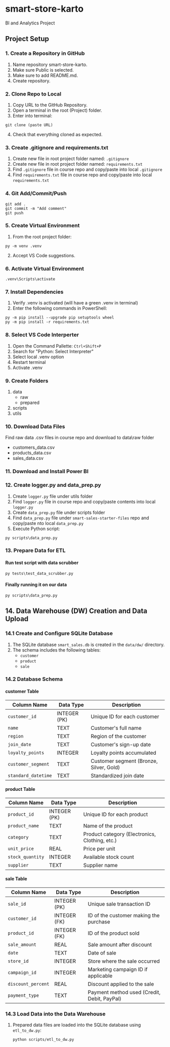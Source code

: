 # smart-store-karto
BI and Analytics Project

## Project Setup
### 1. Create a Repository in GitHub
1. Name repository smart-store-karto.
2. Make sure Public is selected.
3. Make sure to add README.md.
4. Create repository.

### 2. Clone Repo to Local
1. Copy URL to the GitHub Repository.
2. Open a terminal in the root (Project) folder.
3. Enter into terminal:
```
git clone (paste URL)
```
4. Check that everything cloned as expected.

### 3. Create .gitignore and requirements.txt
1. Create new file in root project folder named: `.gitignore`
2. Create new file in root project folder named: `requirements.txt`
3. Find `.gitignore` file in course repo and copy/paste into local `.gitignore`
4. Find `requirements.txt` file in course repo and copy/paste into local `requirements.txt`

### 4. Git Add/Commit/Push
```
git add .
git commit -m "Add comment"
git push
```

### 5. Create Virtual Environment
1. From the root project folder:
```
py -m venv .venv
```
2. Accept VS Code suggestions.

### 6. Activate Virtual Environment
```
.venv\Scripts\activate
```

### 7. Install Dependencies
1. Verify .venv is activated (will have a green .venv in terminal)
2. Enter the following commands in PowerShell:
```
py -m pip install --upgrade pip setuptools wheel
py -m pip install -r requirements.txt
```

### 8. Select VS Code Interperter
1. Open the Command Pallette: `Ctrl+Shift+P`
2. Search for "Python: Select Interpreter"
3. Select local .venv option
4. Restart terminal
5. Activate .venv

### 9. Create Folders
1. data
   - raw
   - prepared
2. scripts
3. utils

### 10. Download Data Files
Find raw data .csv files in course repo and download to data\raw folder
- customers_data.csv
- products_data.csv
- sales_data.csv

### 11. Download and Install Power BI

### 12. Create logger.py and data_prep.py
1. Create `logger.py` file under utils folder
2. Find `logger.py` file in course repo and copy/paste contents into local `logger.py`
3. Create `data_prep.py` file under scripts folder
4. Find `data_prep.py` file under `smart-sales-starter-files` repo and copy/paste nto local `data_prep.py`
5. Execute Python script:
```
py scripts\data_prep.py
```
### 13. Prepare Data for ETL

#### Run test script with data scrubber
```
py tests\test_data_scrubber.py
```

#### Finally running it on our data
```
py scripts\data_prep.py
```

## 14. Data Warehouse (DW) Creation and Data Upload

### 14.1 Create and Configure SQLite Database
1. The SQLite database `smart_sales.db` is created in the `data/dw/` directory.
2. The schema includes the following tables:
   - `customer`
   - `product`
   - `sale`

### 14.2 Database Schema

#### **customer Table**
| Column Name       | Data Type  | Description                          |
|------------------|-----------|--------------------------------------|
| `customer_id`   | INTEGER (PK) | Unique ID for each customer |
| `name`          | TEXT       | Customer's full name |
| `region`        | TEXT       | Region of the customer |
| `join_date`     | TEXT       | Customer's sign-up date |
| `loyalty_points` | INTEGER    | Loyalty points accumulated |
| `customer_segment` | TEXT       | Customer segment (Bronze, Silver, Gold) |
| `standard_datetime` | TEXT       | Standardized join date |

#### **product Table**
| Column Name     | Data Type  | Description                     |
|----------------|-----------|---------------------------------|
| `product_id`   | INTEGER (PK) | Unique ID for each product |
| `product_name` | TEXT       | Name of the product |
| `category`     | TEXT       | Product category (Electronics, Clothing, etc.) |
| `unit_price`   | REAL       | Price per unit |
| `stock_quantity` | INTEGER    | Available stock count |
| `supplier`     | TEXT       | Supplier name |

#### **sale Table**
| Column Name       | Data Type  | Description                              |
|------------------|-----------|------------------------------------------|
| `sale_id`       | INTEGER (PK) | Unique sale transaction ID |
| `customer_id`   | INTEGER (FK) | ID of the customer making the purchase |
| `product_id`    | INTEGER (FK) | ID of the product sold |
| `sale_amount`   | REAL       | Sale amount after discount |
| `date`         | TEXT       | Date of sale |
| `store_id`     | INTEGER    | Store where the sale occurred |
| `campaign_id`  | INTEGER    | Marketing campaign ID if applicable |
| `discount_percent` | REAL  | Discount applied to the sale |
| `payment_type` | TEXT       | Payment method used (Credit, Debit, PayPal) |

### 14.3 Load Data into the Data Warehouse
1. Prepared data files are loaded into the SQLite database using `etl_to_dw.py`:
   ```sh
   python scripts/etl_to_dw.py
